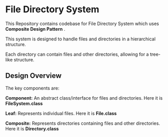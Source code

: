 # File Directory System

This Repository contains codebase for File Directory System which uses **Composite Design Pattern** . 

This system is designed to handle files and directories in a hierarchical structure. 

Each directory can contain files and other directories, allowing for a tree-like structure.

## Design Overview

The key components are:

**Component:** An abstract class/interface for files and directories. Here it is **FileSystem.class**

**Leaf:** Represents individual files. Here it is **File.class**

**Composite:** Represents directories containing files and other directories. Here it is **Directory.class**
